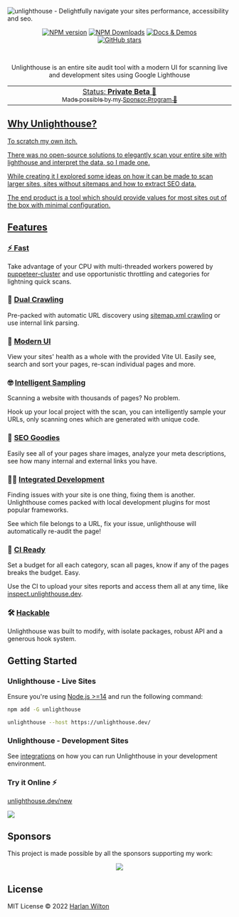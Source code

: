 ![unlighthouse - Delightfully navigate your sites performance, accessibility and seo.](https://repository-images.githubusercontent.com/423079536/995fb12f-5cd8-4486-8967-f71fa958b2cb)
<p align="center">
<a href="https://www.npmjs.com/package/@unlighthouse/core" target="__blank"><img src="https://img.shields.io/npm/v/@unlighthouse/core?color=2B90B6&label=" alt="NPM version"></a>
<a href="https://www.npmjs.com/package/@unlighthouse/core" target="__blank"><img alt="NPM Downloads" src="https://img.shields.io/npm/dm/@unlighthouse/core?color=349dbe&label="></a>
<a href="https://unlighthouse.dev/" target="__blank"><img src="https://img.shields.io/static/v1?label=&message=docs%20%26%20demos&color=45b8cd" alt="Docs & Demos"></a>
<br>
<a href="https://github.com/harlan-zw/unlighthouse" target="__blank"><img alt="GitHub stars" src="https://img.shields.io/github/stars/harlan-zw/unlighthouse?style=social"></a>
</p>

<br>

<p align="center">
Unlighthouse is an entire site audit tool with a modern UI for scanning live and development sites using Google Lighthouse
</p>

<p align="center">
  <a href="https://unlighthouse.dev/>Documentation</a>
</p>

<p align="center">
<table>
<tbody>
<td align="center">
<img width="2000" height="0" /><br>
Status: <b>Private Beta 🎉</b><br>
<sub>Made possible by my <a href="https://github.com/sponsors/harlan-zw">Sponsor Program 💖</a></sub><br>
<img width="2000" height="0" />
</td>
</tbody>
</table>
</p>

## Why Unlighthouse?

To scratch my own itch.

There was no open-source solutions to elegantly scan your entire site with lighthouse and interpret the data, so I made one.

While creating it I explored some ideas on how it can be made to scan larger sites, sites without sitemaps and how to extract SEO data.

The end product is a tool which should provide values for most sites out of the box with minimal configuration.

## Features

### ⚡️ [**Fast**](https://vitejs.dev)

Take advantage of your CPU with multi-threaded workers powered by [puppeteer-cluster](https://github.com/thomasdondorf/puppeteer-cluster) and use opportunistic throttling and categories for lightning quick scans.

### 🐞 [**Dual Crawling**](https://vitejs.dev)

Pre-packed with automatic URL discovery using [sitemap.xml crawling](https://github.com/seantomburke/sitemapper) or use internal link parsing.

### 🌈 [**Modern UI**](https://sli.dev/guide/syntax.html#embedded-styles)

View your sites' health as a whole with the provided Vite UI. Easily see, search and sort your pages, re-scan individual pages and more. 

### ️🤓 [**Intelligent Sampling**](https://vitejs.dev)

Scanning a website with thousands of pages? No problem.

Hook up your local project with the scan, you can intelligently sample your URLs, only scanning ones which
are generated with unique code.

### 🍬️ [**SEO Goodies**](https://vitejs.dev)

Easily see all of your pages share images, analyze your meta descriptions, see how many internal and external links you have.

### 🧑‍💻 [**Integrated Development**](https://sli.dev/guide/syntax.html#code-blocks)

Finding issues with your site is one thing, fixing them is another. Unlighthouse comes packed with local development plugins for most
popular frameworks.

See which file belongs to a URL, fix your issue, unlighthouse will automatically re-audit the page!

### 🤖 [**CI Ready**](https://sli.dev/guide/syntax.html#code-blocks)

Set a budget for all each category, scan all pages, know if any of the pages breaks the budget. Easy.

Use the CI to upload your sites reports and access them all at any time, like <a href="https://inspect.unlighthouse.dev/">inspect.unlighthouse.dev</a>.

### 🛠 [**Hackable**](https://vitejs.dev)

Unlighthouse was built to modify, with isolate packages, robust API and a generous hook system.


## Getting Started

### Unlighthouse - Live Sites

Ensure you're using [Node.js >=14](https://nodejs.org/) and run the following command:

```bash
npm add -G unlighthouse
```

```bash
unlighthouse --host https://unlighthouse.dev/
```


### Unlighthouse - Development Sites

See [integrations](https://unlighthouse.dev/integrations/) on how you can run Unlighthouse in your development environment.


### Try it Online ⚡️

[unlighthouse.dev/new](https://unlighthouse.dev/new)

[![](https://developer.stackblitz.com/img/open_in_stackblitz.svg)](https://unlighthouse.dev/new)


## Sponsors

This project is made possible by all the sponsors supporting my work:

<p align="center">
  <a href="https://github.com/sponsors/harlan-zw">
    <img src='https://cdn.jsdelivr.net/gh/harlan-zw/static/sponsors.svg'/>
  </a>
</p>

## License

MIT License © 2022 [Harlan Wilton](https://github.com/harlan-zw)
